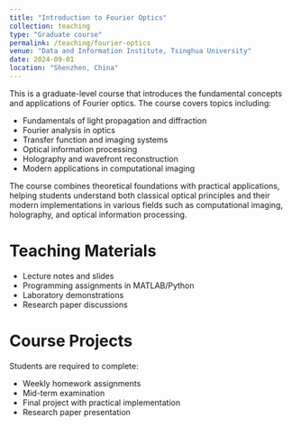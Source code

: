 ```yaml
---
title: "Introduction to Fourier Optics"
collection: teaching
type: "Graduate course"
permalink: /teaching/fourier-optics
venue: "Data and Information Institute, Tsinghua University"
date: 2024-09-01
location: "Shenzhen, China"
---
```


This is a graduate-level course that introduces the fundamental concepts and applications of Fourier optics. The course covers topics including:

* Fundamentals of light propagation and diffraction
* Fourier analysis in optics
* Transfer function and imaging systems
* Optical information processing
* Holography and wavefront reconstruction
* Modern applications in computational imaging

The course combines theoretical foundations with practical applications, helping students understand both classical optical principles and their modern implementations in various fields such as computational imaging, holography, and optical information processing.

Teaching Materials
======
* Lecture notes and slides
* Programming assignments in MATLAB/Python
* Laboratory demonstrations
* Research paper discussions

Course Projects
======
Students are required to complete:
* Weekly homework assignments
* Mid-term examination
* Final project with practical implementation
* Research paper presentation 